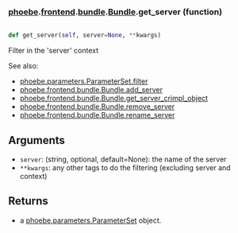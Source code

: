 ### [phoebe](phoebe.md).[frontend](phoebe.frontend.md).[bundle](phoebe.frontend.bundle.md).[Bundle](phoebe.frontend.bundle.Bundle.md).get_server (function)


```py

def get_server(self, server=None, **kwargs)

```



Filter in the 'server' context

See also:
* [phoebe.parameters.ParameterSet.filter](phoebe.parameters.ParameterSet.filter.md)
* [phoebe.frontend.bundle.Bundle.add_server](phoebe.frontend.bundle.Bundle.add_server.md)
* [phoebe.frontend.bundle.Bundle.get_server_crimpl_object](phoebe.frontend.bundle.Bundle.get_server_crimpl_object.md)
* [phoebe.frontend.bundle.Bundle.remove_server](phoebe.frontend.bundle.Bundle.remove_server.md)
* [phoebe.frontend.bundle.Bundle.rename_server](phoebe.frontend.bundle.Bundle.rename_server.md)

Arguments
----------
* `server`: (string, optional, default=None): the name of the server
* `**kwargs`: any other tags to do the filtering (excluding server and context)

Returns
----------
* a [phoebe.parameters.ParameterSet](phoebe.parameters.ParameterSet.md) object.

